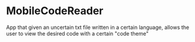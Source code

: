 # MobileCodeReader
App that given an uncertain txt file written in a certain language, allows the user to view the desired code with a certain "code theme" 
